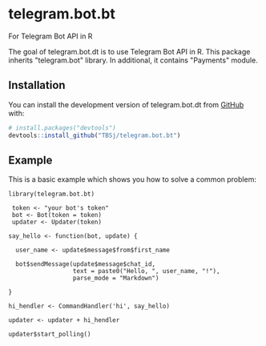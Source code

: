 # telegram.bot.bt
 For Telegram Bot API in R

The goal of telegram.bot.dt is to use Telegram Bot API in R. This package inherits "telegram.bot" library. In additional, it contains "Payments" module.

## Installation

You can install the development version of telegram.bot.dt from [GitHub](https://github.com/) with:

``` r
# install.packages("devtools")
devtools::install_github("TBSj/telegram.bot.bt")

```
## Example

This is a basic example which shows you how to solve a common problem:

```{r example}
library(telegram.bot.bt)

 token <- "your bot's token"
 bot <- Bot(token = token)
 updater <- Updater(token)

say_hello <- function(bot, update) {

  user_name <- update$message$from$first_name

  bot$sendMessage(update$message$chat_id, 
                  text = paste0("Hello, ", user_name, "!"), 
                  parse_mode = "Markdown")

}

hi_hendler <- CommandHandler('hi', say_hello)

updater <- updater + hi_hendler

updater$start_polling()
```
